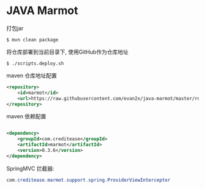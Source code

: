 # JAVA Marmot

打包jar

```shell
$ mvn clean package
```

将仓库部署到当前目录下, 使用GitHub作为仓库地址

```shell
$ ./scripts.deploy.sh
```

maven 仓库地址配置

```xml
<repository>
    <id>marmot</id>
    <url>https://raw.githubusercontent.com/evan2x/java-marmot/master/repository</url>
</repository>
```

maven 依赖配置

```xml

<dependency>
    <groupId>com.creditease</groupId>
    <artifactId>marmot</artifactId>
    <version>0.3.6</version>
</dependency>
```

SpringMVC 拦截器:

```java
com.creditease.marmot.support.spring.ProviderViewInterceptor
```